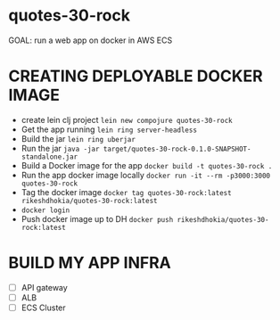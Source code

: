 # quotes-30-rock

GOAL: 
run a web app on docker in AWS ECS

# CREATING DEPLOYABLE DOCKER IMAGE
- create lein clj project
`lein new compojure quotes-30-rock`
- Get the app running 
`lein ring server-headless`
- Build the jar
`lein ring uberjar`
- Run the jar
`java -jar target/quotes-30-rock-0.1.0-SNAPSHOT-standalone.jar`
- Build a Docker image for the app
`docker build -t quotes-30-rock .`
- Run the app docker image locally
`docker run -it --rm -p3000:3000 quotes-30-rock`
- Tag the docker image
`docker tag quotes-30-rock:latest rikeshdhokia/quotes-30-rock:latest`
- `docker login` 
- Push docker image up to DH
`docker push rikeshdhokia/quotes-30-rock:latest`

# BUILD MY APP INFRA

- [ ] API gateway
- [ ] ALB
- [ ] ECS Cluster